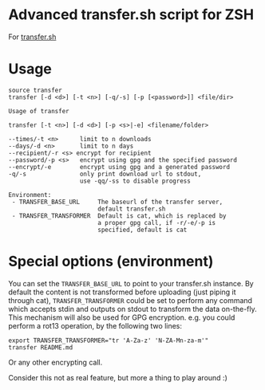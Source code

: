 # Advanced transfer.sh script for ZSH

For [transfer.sh](https://github.com/dutchcoders/transfer.sh)

# Usage

```
source transfer
transfer [-d <d>] [-t <n>] [-q/-s] [-p [<password>]] <file/dir>
```

```
Usage of transfer

transfer [-t <n>] [-d <d>] [-p <s>|-e] <filename/folder>

--times/-t <n>      limit to n downloads
--days/-d <n>       limit to n days
--recipient/-r <s> encrypt for recipient
--password/-p <s>   encrypt using gpg and the specified password
--encrypt/-e        encrypt using gpg and a generated password
-q/-s               only print download url to stdout,
                    use -qq/-ss to disable progress

Environment:
 - TRANSFER_BASE_URL     The baseurl of the transfer server,
                         default transfer.sh
 - TRANSFER_TRANSFORMER  Default is cat, which is replaced by
                         a proper gpg call, if -r/-e/-p is
                         specified, default is cat
```


# Special options (environment)

You can set the `TRANSFER_BASE_URL` to point to your transfer.sh instance.
By default the content is not transformed before uploading (just piping it through cat), `TRANSFER_TRANSFORMER` could be set to perform any command which accepts stdin and outputs on stdout to transform the data on-the-fly.
This mechanism will also be used for GPG encryption. e.g. you could perform a rot13 operation, by the following two lines:

```
export TRANSFER_TRANSFORMER="tr 'A-Za-z' 'N-ZA-Mn-za-m'"
transfer README.md
```

Or any other encrypting call.

Consider this not as real feature, but more a thing to play around :)
